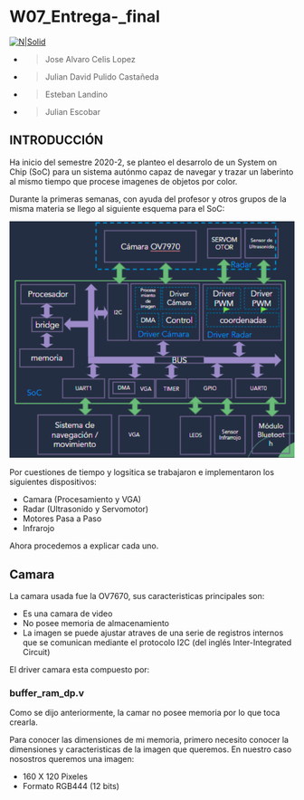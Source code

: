# W07_Entrega-_final
[![N|Solid](https://www.universidadesvirtuales.com.co/logos/original/logo-universidad-nacional-de-colombia.png)](https://www.universidadesvirtuales.com.co/logos/original/logo-universidad-nacional-de-colombia.png)

* >Jose Alvaro Celis Lopez
* >Julian David Pulido Castañeda
* >Esteban Landino
* >Julian Escobar

## INTRODUCCIÓN
Ha inicio del semestre 2020-2, se planteo el desarrolo de un System on Chip (SoC) para un sistema autónmo capaz de navegar y trazar un laberinto al mismo tiempo que procese imagenes de objetos por color.

Durante la primeras semanas, con ayuda del profesor y otros grupos de la misma materia se llego al siguiente esquema para el SoC:

![DIAGRAMA1](/docs/figure/SoC.png)

Por cuestiones de tiempo y logsitica se trabajaron e implementaron los siguientes dispositivos:

* Camara (Procesamiento y VGA)
* Radar (Ultrasonido y Servomotor)
* Motores Pasa a Paso
* Infrarojo

Ahora procedemos a explicar cada uno.

## Camara
La camara usada fue la OV7670, sus caracteristicas principales son:

* Es una camara de video
* No posee memoria de almacenamiento 
* La imagen se puede ajustar atraves de una serie de registros internos que se comunican mediante el protocolo I2C (del inglés Inter-Integrated Circuit)

El driver camara esta compuesto por:

### buffer_ram_dp.v 

Como se dijo anteriormente, la camar no posee memoria por lo que toca crearla.

Para conocer las dimensiones de mi memoria, primero necesito conocer la dimensiones y caracteristicas de la imagen que queremos. En nuestro caso nosostros queremos una imagen:

* 160 X 120 Pixeles
* Formato RGB444 (12 bits)
